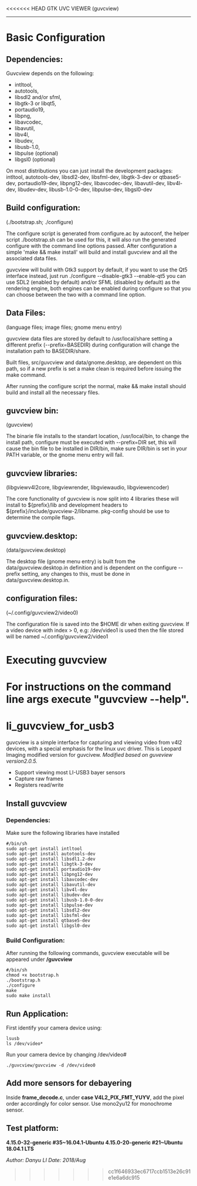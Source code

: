 <<<<<<< HEAD
GTK UVC VIEWER (guvcview)
*************************

Basic Configuration
===================
Dependencies:
-------------

Guvcview depends on the following:
 - intltool,
 - autotools, 
 - libsdl2 and/or sfml, 
 - libgtk-3 or libqt5, 
 - portaudio19, 
 - libpng, 
 - libavcodec, 
 - libavutil, 
 - libv4l, 
 - libudev,
 - libusb-1.0,
 - libpulse (optional)
 - libgsl0 (optional)

On most distributions you can just install the development 
packages:
 intltool, autotools-dev, libsdl2-dev, libsfml-dev, libgtk-3-dev or qtbase5-dev, 
 portaudio19-dev, libpng12-dev, libavcodec-dev, libavutil-dev,
 libv4l-dev, libudev-dev, libusb-1.0-0-dev, libpulse-dev, libgsl0-dev

Build configuration:
--------------------
(./bootstrap.sh; ./configure)

The configure script is generated from configure.ac by autoconf,
the helper script ./bootstrap.sh can be used for this, it will also
run the generated configure with the command line options passed.
After configuration a simple 'make && make install' will build and
install guvcview and all the associated data files.

guvcview will build with Gtk3 support by default, if you want to use 
the Qt5 interface instead, just run ./configure --disable-gtk3 --enable-qt5
you can use SDL2 (enabled by default) and/or SFML (disabled by default) 
as the rendering engine, both engines can be enabled during configure 
so that you can choose between the two with a command line option.
 

Data Files:
------------
(language files; image files; gnome menu entry)

guvcview data files are stored by default to /usr/local/share
setting a different prefix (--prefix=BASEDIR) during configuration
will change the installation path to BASEDIR/share.

Built files, src/guvcview and data/gnome.desktop, are dependent 
on this path, so if a new prefix is set a make clean is required 
before issuing the make command. 

After running the configure script the normal, make && make install 
should build and install all the necessary files.    
    
 
guvcview bin:
-------------
(guvcview)

The binarie file installs to the standart location,
/usr/local/bin, to change the install path, configure
must be executed with --prefix=DIR set, this will cause
the bin file to be installed in DIR/bin, make sure 
DIR/bin is set in your PATH variable, or the gnome 
menu entry will fail.

guvcview libraries:
-------------------
(libgviewv4l2core, libgviewrender, libgviewaudio, libgviewencoder)

The core functionality of guvcview is now split into 4 libraries
these will install to ${prefix}/lib and development headers to
${prefix}/include/guvcview-2/libname. 
pkg-config should be use to determine the compile flags.


guvcview.desktop:
-----------------

(data/guvcview.desktop)

The desktop file (gnome menu entry) is built from the
data/guvcview.desktop.in definition and is dependent on the 
configure --prefix setting, any changes to this, must 
be done in data/guvcview.desktop.in.

configuration files:
--------------------
(~/.config/guvcview2/video0)

The configuration file is saved into the $HOME dir when 
exiting guvcview. If a video device with index > 0,
e.g: /dev/video1 is used then the file stored will be
named ~/.config/guvcview2/video1

Executing guvcview
================== 

For instructions on the command line args 
execute "guvcview --help".
=======
# li_guvcview_for_usb3
guvcview is a simple interface for capturing and viewing video from v4l2 devices, with a special emphasis for the linux uvc driver. This is Leopard Imaging modified version for guvcivew.
_Modified based on guveview version2.0.5._
- Support viewing most LI-USB3 bayer sensors 
- Capture raw frames 
- Registers read/write

## Install guvcview
### Dependencies:
Make sure the following libraries have installed
```
#/bin/sh
sudo apt-get install intltool
sudo apt-get install autotools-dev
sudo apt-get install libsdl1.2-dev
sudo apt-get install libgtk-3-dev
sudo apt-get install portaudio19-dev
sudo apt-get install libpng12-dev
sudo apt-get install libavcodec-dev
sudo apt-get install libavutil-dev
sudo apt-get install libv4l-dev
sudo apt-get install libudev-dev
sudo apt-get install libusb-1.0-0-dev
sudo apt-get install libpulse-dev
sudo apt-get install libsdl2-dev
sudo apt-get install libsfml-dev
sudo apt-get install qtbase5-dev
sudo apt-get install libgsl0-dev
```

### Build Configuration:
After running the following commands, guvcview executable will be appeared under __/guvcview__
```
#/bin/sh
chmod +x bootstrap.h
./bootstrap.h
./configure
make
sudo make install
```

## Run Application:
First identify your camera device using:
```
lsusb
ls /dev/video*
```
Run your camera device by changing /dev/video#
```
./guvcview/guvcview -d /dev/video0  
```

## Add more sensors for debayering

Inside __frame_decode.c__, under __case V4L2_PIX_FMT_YUYV__, add the pixel order accordingly for color sensor.
Use mono2yu12 for monochrome sensor.

## Test platform:
__4.15.0-32-generic #35~16.04.1-Ubuntu__
__4.15.0-20-generic #21~Ubuntu 18.04.1 LTS__

_Author: Danyu LI   Date: 2018/Aug_
>>>>>>> cc1f646933ec6717ccb1513e26c91e1e6a6dc915
